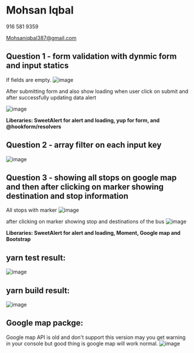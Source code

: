 Mohsan Iqbal
==============
916 581 9359

Mohsaniqbal387@gmail.com

Question 1 - form validation with dynmic form and input statics
--------------

If fields are empty.
![image](https://user-images.githubusercontent.com/14177203/115186494-b1980280-a096-11eb-8966-0731e6777089.png)

After submitting form and also show loading when user click on submit and after successfully updating data alert

![image](https://user-images.githubusercontent.com/14177203/115188673-1bfe7200-a09a-11eb-805d-a120634371db.png)

**Liberaries:  SweetAlert for alert and loading, yup for form, and @hookform/resolvers**

Question 2 - array filter on each input key
--------------

![image](https://user-images.githubusercontent.com/14177203/115187336-fa03f000-a097-11eb-9e30-c70f42eb237c.png)


Question 3 - showing all stops on google map and then after clicking on marker showing destination and stop information
--------------

All stops with marker
![image](https://user-images.githubusercontent.com/14177203/115188879-713a8380-a09a-11eb-963f-5ad3c82c57cd.png)

after clicking on marker showing stop and destinations of the bus
![image](https://user-images.githubusercontent.com/14177203/115188957-93340600-a09a-11eb-80f3-613fa95526ba.png)

**Liberaries:  SweetAlert for alert and loading, Moment, Google map and Bootstrap**

yarn test result:
--------------

![image](https://user-images.githubusercontent.com/14177203/115190092-5c5eef80-a09c-11eb-82b1-603965596ed4.png)

yarn build result:
--------------

![image](https://user-images.githubusercontent.com/14177203/115190197-887a7080-a09c-11eb-86ab-aee2a3c6c174.png)

Google map packge:
--------------

Google map API is old and don't support this version may you get warning in your console but good thing is google map will work normal.
![image](https://user-images.githubusercontent.com/14177203/115189956-2d487e00-a09c-11eb-93fd-ab459f97aa01.png)
